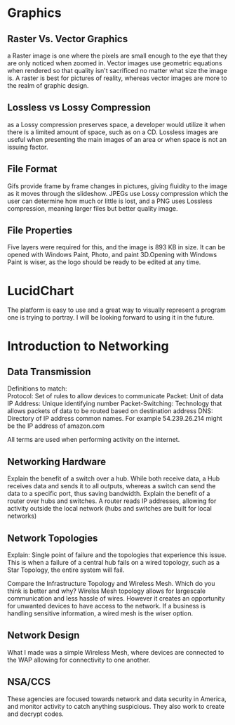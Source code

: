 

# Graphics

## Raster Vs. Vector Graphics
a Raster image is one where the pixels are small enough to the eye that they are only noticed when zoomed in. Vector images use geometric equations when rendered so that quality isn't sacrificed no matter what size the image is. A raster is best for pictures of reality, whereas vector images are more to the realm of graphic design.

## Lossless vs Lossy Compression
as a Lossy compression preserves space, a developer would utilize it when there is a limited amount of space, such as on a CD. Lossless images are useful when presenting the main images of an area or when space is not an issuing factor.

## File Format
Gifs provide frame by frame changes in pictures, giving fluidity to the image as it moves through the slideshow. JPEGs use Lossy compression which the user can determine how much or little is lost, and a PNG uses Lossless compression, meaning larger files but better quality image.

## File Properties
Five layers were required for this, and the image is 893 KB in size. It can be opened with Windows Paint, Photo, and paint 3D.Opening with Windows Paint is wiser, as the logo should be ready to be edited at any time.

# LucidChart
The platform is easy to use and a great way to visually represent a program one is trying to portray. I will be looking forward to using it in the future.

# Introduction to Networking

## Data Transmission

Definitions to match:  
Protocol: Set of rules to allow devices to communicate 
Packet: Unit of data 
IP Address: Unique identifying number 
Packet-Switching: Technology that allows packets of data to be routed based on destination address 
DNS: Directory of IP address common names.  For example 54.239.26.214 might be the IP address of amazon.com

All terms are used when performing activity on the internet.

## Networking Hardware

Explain the benefit of a switch over a hub. 
While both receive data, a Hub receives data and sends it to all outputs, whereas a switch can send the data to a specific port, thus saving bandwidth.
Explain the benefit of a router over hubs and switches. 
A router reads IP addresses, allowing for activity outside the local network (hubs and switches are built for local networks)
## Network Topologies

Explain: Single point of failure and the topologies that experience this issue. 
This is when a failure of a central hub fails on a wired topology, such as a Star Topology, the entire system will fail.

Compare the Infrastructure Topology and Wireless Mesh. Which do you think is better and why?
Wirelss Mesh topology allows for largescale communication and less hassle of wires. However it creates an opportunity for unwanted devices to have access to the network. If a business is handling sensitive information, a wired mesh is the wiser option.

## Network Design
What I made was a simple Wireless Mesh, where devices are connected to the WAP allowing for connectivity to one another.

## NSA/CCS
These agencies are focused towards network and data security in America, and monitor activity to catch anything suspicious. They also work to create and decrypt codes.

